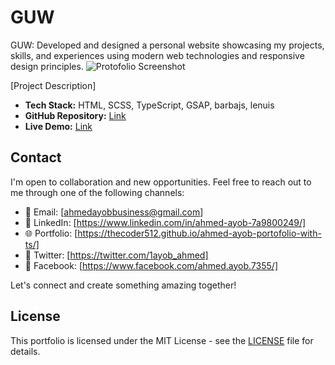 # GUW

GUW: Developed and designed a personal website showcasing my projects, skills, and experiences using modern web technologies and responsive design principles.
![Protofolio Screenshot](https://zpgqhogoevbgpxustvmo.supabase.co/storage/v1/object/public/produc_imgs/products/Fri%20Apr%20%205%2009:05:18%20PM%20EET%202024.png)

[Project Description]

- **Tech Stack:** HTML, SCSS, TypeScript, GSAP, barbajs, lenuis
- **GitHub Repository:** [Link](https://github.com/wildduck2/GUW.)
- **Live Demo:** [Link](https://golden-united-waterproofing.vercel.app/)

## Contact

I'm open to collaboration and new opportunities. Feel free to reach out to me through one of the following channels:

- 📧 Email: [ahmedayobbusiness@gmail.com]
- 💼 LinkedIn: [https://www.linkedin.com/in/ahmed-ayob-7a9800249/]
- 🌐 Portfolio: [https://thecoder512.github.io/ahmed-ayob-portofolio-with-ts/]
- 📱 Twitter: [https://twitter.com/1ayob_ahmed]
- 📱 Facebook: [https://www.facebook.com/ahmed.ayob.7355/]

Let's connect and create something amazing together!

## License

This portfolio is licensed under the MIT License - see the [LICENSE](LICENSE) file for details.
